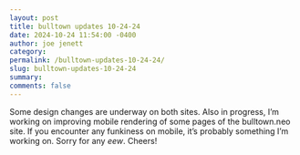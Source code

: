 ```yaml
---
layout: post
title: bulltown updates 10-24-24
date: 2024-10-24 11:54:00 -0400
author: joe jenett
category: 
permalink: /bulltown-updates-10-24-24/
slug: bulltown-updates-10-24-24
summary: 
comments: false
---
```

Some design changes are underway on both sites. Also in progress, I’m working on improving mobile rendering of some pages of the bulltown.neo site. If you encounter any funkiness on mobile, it’s probably something I’m working on. Sorry for any <em>eew</em>. Cheers!

<a style="display:none;" href="https://brid.gy/publish/mastodon"><small>(cross-posted to mastodon)</small></a>